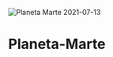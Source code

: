 ![Planeta Marte 2021-07-13](https://user-images.githubusercontent.com/54853098/125358079-249cd680-e371-11eb-96c0-8af7ce59421a.jpg)
# Planeta-Marte
